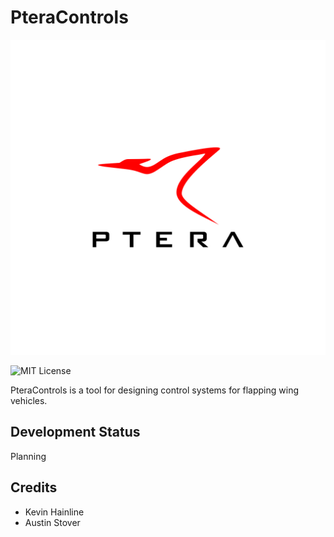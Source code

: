 # PteraControls
![Ptera Software Logo](https://raw.githubusercontent.com/camUrban/PteraControls/master/docs/PteraSoftwareLogo.jpg)

![MIT License](https://img.shields.io/github/license/camUrban/PteraSoftware?color=blue)

PteraControls is a tool for designing control systems for flapping wing vehicles.

## Development Status
Planning

## Credits
- Kevin Hainline
- Austin Stover
